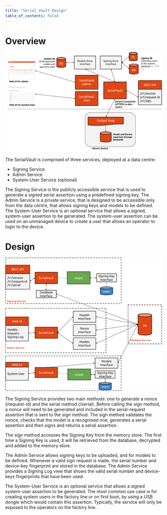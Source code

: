 ```yaml
---
title: "Serial Vault Design"
table_of_contents: False
---
```


# Overview

![Serial Vault Design](assets/Design.png)

The SerialVault is comprised of three services, deployed at a data centre:

 * Signing Service
 * Admin Service
 * System-User Service (optional)

The Signing Service is the publicly accessible service that is used to generate a 
signed serial assertion using a predefined signing key. The Admin Service is a private 
service, that is designed to be accessible only from the data centre, that allows 
signing keys and models to be defined. The System-User Service is an optional service 
that allows a signed, system-user assertion to be generated. The system-user assertion 
can be used on an unmanaged device to create a user that allows an operator to login 
to the device.

# Design

![Serial Vault Services Design](assets/ServicesDesign.png)

The Signing Service provides two main methods: one to generate a nonce (/request-id) 
and the serial method (/serial). Before calling the sign method, a nonce will need to be 
generated and included in the serial-request assertion that is sent to the sign method. 
The sign method validates the nonce, checks that the model is a recognised one, generates 
a serial assertion and then signs and returns a serial assertion.

The sign method accesses the Signing Key from the memory store. The first time a Signing 
Key is used, it will be retrieved from the database, decrypted and added to the memory store.

The Admin Service allows signing keys to be uploaded, and for models to be defined. Whenever 
a valid sign request is made, the serial number and device-key fingerprint are stored in the 
database. The Admin Service provides a Signing Log view that shows the valid serial number 
and device-keys fingerprints that have been used.

The System-User Service is an optional service that allows a signed system-user assertion 
to be generated. The most common use case is for creating system users in the factory line 
or on first boot, by using a USB dongle which would contain this assertion. Typically, the 
service will only be exposed to the operators on the factory line.
